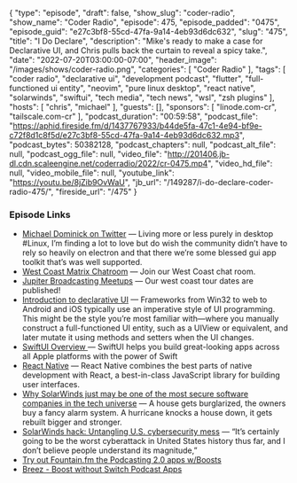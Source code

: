 {
  "type": "episode",
  "draft": false,
  "show_slug": "coder-radio",
  "show_name": "Coder Radio",
  "episode": 475,
  "episode_padded": "0475",
  "episode_guid": "e27c3bf8-55cd-47fa-9a14-4eb93d6dc632",
  "slug": "475",
  "title": "I Do Declare",
  "description": "Mike's ready to make a case for Declarative UI, and Chris pulls back the curtain to reveal a spicy take.",
  "date": "2022-07-20T03:00:00-07:00",
  "header_image": "/images/shows/coder-radio.png",
  "categories": [
    "Coder Radio"
  ],
  "tags": [
    "coder radio",
    "declarative ui",
    "development podcast",
    "flutter",
    "full-functioned ui entity",
    "neovim",
    "pure linux desktop",
    "react native",
    "solarwinds",
    "swiftui",
    "tech media",
    "tech news",
    "wsl",
    "zsh plugins"
  ],
  "hosts": [
    "chris",
    "michael"
  ],
  "guests": [],
  "sponsors": [
    "linode.com-cr",
    "tailscale.com-cr"
  ],
  "podcast_duration": "00:59:58",
  "podcast_file": "https://aphid.fireside.fm/d/1437767933/b44de5fa-47c1-4e94-bf9e-c72f8d1c8f5d/e27c3bf8-55cd-47fa-9a14-4eb93d6dc632.mp3",
  "podcast_bytes": 50382128,
  "podcast_chapters": null,
  "podcast_alt_file": null,
  "podcast_ogg_file": null,
  "video_file": "http://201406.jb-dl.cdn.scaleengine.net/coderradio/2022/cr-0475.mp4",
  "video_hd_file": null,
  "video_mobile_file": null,
  "youtube_link": "https://youtu.be/8jZib9OvWaU",
  "jb_url": "/149287/i-do-declare-coder-radio-475/",
  "fireside_url": "/475"
}


### Episode Links

  * [Michael Dominick on Twitter](https://twitter.com/dominucco/status/1548002110205071363 "Michael Dominick on Twitter") — Living more or less purely in desktop #Linux, I’m finding a lot to love but do wish the community didn’t have to rely so heavily on electron and that there we’re some blessed gui app toolkit that’s was well supported.
  * [West Coast Matrix Chatroom](https://bit.ly/westcoastcrew "West Coast Matrix Chatroom") — Join our West Coast chat room.
  * [Jupiter Broadcasting Meetups](https://www.meetup.com/jupiterbroadcasting/ "Jupiter Broadcasting Meetups") — Our west coast tour dates are published!
  * [Introduction to declarative UI](https://docs.flutter.dev/get-started/flutter-for/declarative "Introduction to declarative UI") — Frameworks from Win32 to web to Android and iOS typically use an imperative style of UI programming. This might be the style you’re most familiar with—where you manually construct a full-functioned UI entity, such as a UIView or equivalent, and later mutate it using methods and setters when the UI changes.
  * [SwiftUI Overview ](https://developer.apple.com/xcode/swiftui/ "SwiftUI Overview ") — SwiftUI helps you build great-looking apps across all Apple platforms with the power of Swift 
  * [React Native](https://reactnative.dev/ "React Native") — React Native combines the best parts of native development with React, a best-in-class JavaScript library for building user interfaces.
  * [Why SolarWinds just may be one of the most secure software companies in the tech universe](https://www.scmagazine.com/feature/incident-response/why-solarwinds-just-may-be-one-of-the-most-secure-software-companies-in-the-tech-universe "Why SolarWinds just may be one of the most secure software companies in the tech universe") — A house gets burglarized, the owners buy a fancy alarm system. A hurricane knocks a house down, it gets rebuilt bigger and stronger. 
  * [SolarWinds hack: Untangling U.S. cybersecurity mess](https://fortune.com/longform/solarwinds-hack-cybersecurity-us-companies-hacked-fireeye/ "SolarWinds hack: Untangling U.S. cybersecurity mess") — “It’s certainly going to be the worst cyberattack in United States history thus far, and I don’t believe people understand its magnitude,” 
  * [Try out Fountain.fm the Podcasting 2.0 apps w/Boosts](https://fountain.fm/refer/chrislas-e72160c3c5 "Try out Fountain.fm the Podcasting 2.0 apps w/Boosts")
  * [Breez - Boost without Switch Podcast Apps](https://breez.technology/ "Breez - Boost without Switch Podcast Apps")


